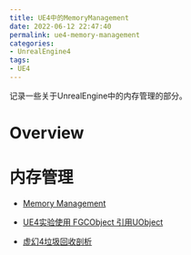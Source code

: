 ```yaml
---
title: UE4中的MemoryManagement
date: 2022-06-12 22:47:40
permalink: ue4-memory-management
categories:
- UnrealEngine4
tags:
- UE4
---
```


记录一些关于UnrealEngine中的内存管理的部分。
<!--more-->

# Overview

# 内存管理
- [Memory Management](https://unrealcommunity.wiki/memory-management-6rlf3v4i)

- [UE4实验使用 FGCObject 引用UObject](https://blog.csdn.net/u013412391/article/details/108089684)
- [虚幻4垃圾回收剖析](https://www.cnblogs.com/ghl_carmack/p/6112118.html)
